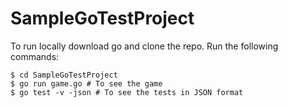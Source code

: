 # SampleGoTestProject

To run locally download go and clone the repo. Run the following commands:

```
$ cd SampleGoTestProject
$ go run game.go # To see the game
$ go test -v -json # To see the tests in JSON format
```